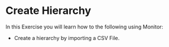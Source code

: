 # Create Hierarchy
In this Exercise you will learn how to the following using Monitor:

* Create a hierarchy by importing a CSV File.
